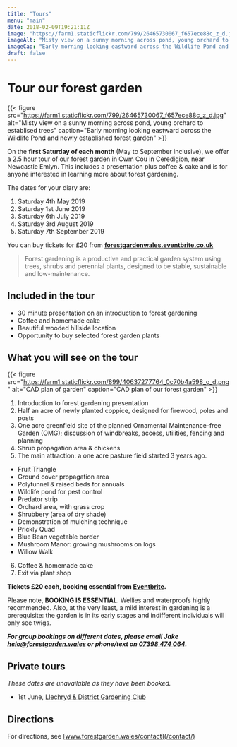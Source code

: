 ```yaml
---
title: "Tours"
menu: "main"
date: 2018-02-09T19:21:11Z
image: "https://farm1.staticflickr.com/799/26465730067_f657ece88c_z_d.jpg"
imageAlt: "Misty view on a sunny morning across pond, young orchard to establised trees"
imageCap: "Early morning looking eastward across the Wildlife Pond and newly established forest garden"
draft: false
---
```


# Tour our forest garden

{{< figure src="https://farm1.staticflickr.com/799/26465730067_f657ece88c_z_d.jpg" alt="Misty view on a sunny morning across pond, young orchard to establised trees" caption="Early morning looking eastward across the Wildlife Pond and newly established forest garden" >}}

On the **first Saturday of each month** (May to September inclusive), we offer a 2.5 hour tour of our forest garden in Cwm Cou in Ceredigion, near Newcastle Emlyn. This includes a presentation plus coffee & cake and is for anyone interested in learning more about forest gardening.

The dates for your diary are:

1. Saturday 4th May 2019
2. Saturday 1st June 2019
3. Saturday 6th July 2019
4. Saturday 3rd August 2019
5. Saturday 7th September 2019

You can buy tickets for £20 from **[forestgardenwales.eventbrite.co.uk](https://forestgardenwales.eventbrite.co.uk)**

> Forest gardening is a productive and practical garden system using trees, shrubs and perennial plants, designed to be stable, sustainable and low-maintenance.

## Included in the tour

* 30 minute presentation on an introduction to forest gardening
* Coffee and homemade cake
* Beautiful wooded hillside location
* Opportunity to buy selected forest garden plants

## What you will see on the tour

{{< figure src="https://farm1.staticflickr.com/899/40637277764_0c70b4a598_o_d.png" alt="CAD plan of garden" caption="CAD plan of our forest garden" >}}

1. Introduction to forest gardening presentation
2. Half an acre of newly planted coppice, designed for firewood, poles and posts
3. One acre greenfield site of the planned Ornamental Maintenance-free Garden (OMG); discussion of windbreaks, access, utilities, fencing and planning
4. Shrub propagation area & chickens
5. The main attraction: a one acre pasture field started 3 years ago. 
  * Fruit Triangle
  * Ground cover propagation area
  * Polytunnel & raised beds for annuals
  * Wildlife pond for pest control
  * Predator strip
  * Orchard area, with grass crop
  * Shrubbery (area of dry shade)
  * Demonstration of mulching technique
  * Prickly Quad
  * Blue Bean vegetable border
  * Mushroom Manor: growing mushrooms on logs
  * Willow Walk
6. Coffee & homemade cake
7. Exit via plant shop

**Tickets £20 each, booking essential from [Eventbrite](https://www.eventbrite.co.uk/e/forest-garden-wales-tour-tickets-45399232326).**

Please note, **BOOKING IS ESSENTIAL**. Wellies and waterproofs highly recommended. Also, at the very least, a mild interest in gardening is a prerequisite: the garden is in its early stages and indifferent individuals will only see twigs.

**_For group bookings on different dates, please email Jake [helo@forestgarden.wales](mailto:helo@forestgarden.wales) or phone/text on [07398&nbsp;474&nbsp;064](tel:+447398474064)._**

## Private tours

_These dates are unavailable as they have been booked._

* 1st June, [Llechryd & District Gardening Club](https://www.facebook.com/LlechrydDGC/)

## Directions

For directions, see [www.forestgarden.wales/contact](/contact/)
